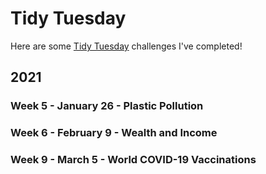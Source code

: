 # Tidy Tuesday

Here are some [Tidy Tuesday](https://github.com/rfordatascience/tidytuesday) challenges I've completed!

## 2021

### Week 5 - January 26 - Plastic Pollution

### Week 6 - February 9 - Wealth and Income

### Week 9 - March 5 - World COVID-19 Vaccinations
